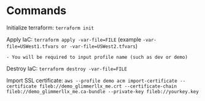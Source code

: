 # Commands

Initialize terraform: `terraform init`

Apply IaC: `terraform apply -var-file=FILE` (example `-var-file=USWest1.tfvars or -var-file=USWest2.tfvars`)

    - You will be required to input profile name (such as dev or demo)

Destroy IaC: `terraform destroy -var-file=FILE`

Import SSL certificate: `aws --profile demo acm import-certificate --certificate fileb://demo_glimmerllx_me.crt --certificate-chain fileb://demo_glimmerllx_me.ca-bundle --private-key fileb://yourkey.key`